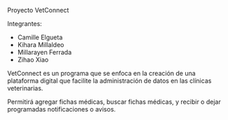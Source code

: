 Proyecto VetConnect 

Integrantes:   
- Camille Elgueta
- Kihara Millaldeo
- Millarayen Ferrada 
- Zihao Xiao 

VetConnect es un programa que se enfoca en la creación de una plataforma digital que facilite la administración de datos en las clínicas veterinarias. 

Permitirá agregar fichas médicas, buscar fichas médicas, y recibir o dejar programadas notificaciones o avisos.
